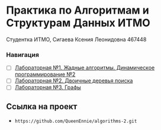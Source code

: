 # Практика по Алгоритмам и Cтруктурам Данных ИТМО

Студентка ИТМО, Сигаева Ксения Леонидовна 467448

### Навигация

- [ ] [Лабораторная №1. Жадные алгоритмы. Динамическое программирование №2](lab1)
- [ ] [Лабораторная №2. Двоичные деревья поиска](lab2)
- [ ] [Лабораторная №3. Графы](lab3)

## Ссылка на проект

-     https://github.com/QueenEnnie/algorithms-2.git

